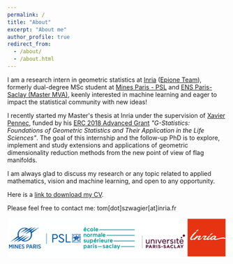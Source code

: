 ```yaml
---
permalink: /
title: "About"
excerpt: "About me"
author_profile: true
redirect_from: 
  - /about/
  - /about.html
---
```


I am a research intern in geometric statistics at [Inria](https://www.inria.fr/en) 
([Epione Team](https://team.inria.fr/epione/en/)), formerly dual-degree MSc student at
[Mines Paris - PSL](https://www.minesparis.psl.eu/) and [ENS Paris-Saclay (Master MVA)](https://www.master-mva.com/),
keenly interested in machine learning and eager to impact the statistical community with new ideas!

I recently started my Master's thesis at Inria under the supervision of
[Xavier Pennec](http://www-sop.inria.fr/members/Xavier.Pennec/ "Xavier Pennec Home Page"), funded by his 
[ERC 2018 Advanced Grant](https://gstats.inria.fr/) *"G-Statistics: Foundations of Geometric Statistics and Their 
Application in the Life Sciences"*.
The goal of this internship and the follow-up PhD is to explore, implement and study extensions and applications of
geometric dimensionality reduction methods from the new point of view of flag manifolds.

I am always glad to discuss my research or any topic related to applied mathematics, vision and machine learning, 
and open to any opportunity.

Here is a [link to download my CV](/CV_Tom_Szwagier.pdf).

Please feel free to contact me: tom[dot]szwagier[at]inria.fr

![Education](/images/all-my-schools.png)